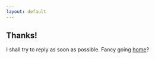 ```yaml
---
layout: default
---
```


## Thanks!

I shall try to reply as soon as possible. Fancy going [home](/)?

